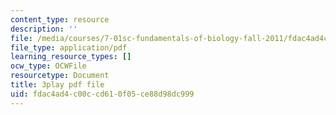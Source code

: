 ```yaml
---
content_type: resource
description: ''
file: /media/courses/7-01sc-fundamentals-of-biology-fall-2011/fdac4ad4c00ccd610f05ce88d98dc999_CT9lYy6qSfg.pdf
file_type: application/pdf
learning_resource_types: []
ocw_type: OCWFile
resourcetype: Document
title: 3play pdf file
uid: fdac4ad4-c00c-cd61-0f05-ce88d98dc999
---
```

